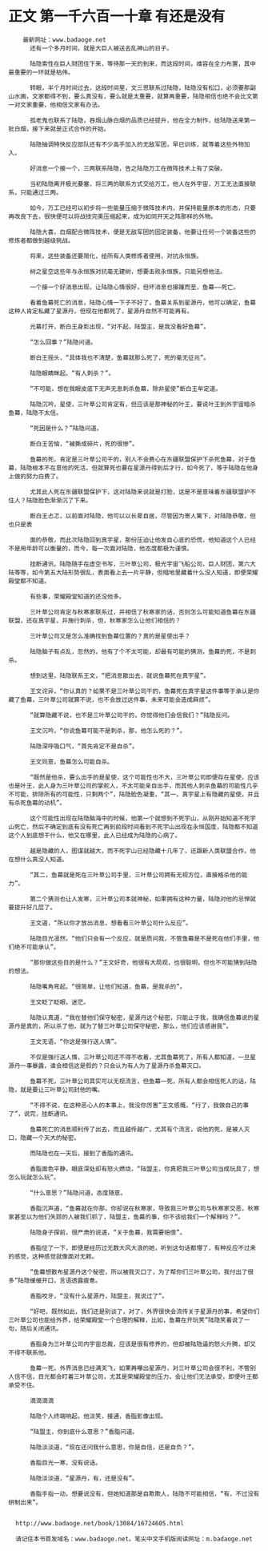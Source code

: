 # 正文 第一千六百一十章 有还是没有
        最新网址：www.badaoge.net
          还有一个多月时间，就是大巨人被送去乱神山的日子。
      
          陆隐索性在巨人财团住下来，等待那一天的到来，而这段时间，维容在全力布置，其中最重要的一环就是枯伟。
      
          转眼，半个月时间过去，这段时间里，文三思联系过陆隐，陆隐没有松口，必须要那副山水画，文家都得不到，要么真没有，要么就是太重要，就算再重要，陆隐相信也绝不会比文第一对文家重要，他相信文家有办法。
      
          孤老鬼也联系了陆隐，吞烟山脉白烟的品质已经提升，他在全力制作，给陆隐送来第一批白烟，接下来就是正式合作的开始。
      
          陆隐抽调特快反应部队还有不少高手加入的无敌军团，早已训练，就等着这些外物加入。
      
          好消息一个接一个，三两联系陆隐，告之陆隐万工在微阵技术上有了突破。
      
          当初陆隐离开极光要塞，将三两的联系方式交给万工，他人在外宇宙，万工无法直接联系，只能通过三两。
      
          如今，万工已经可以初步将一些能量压缩于微阵技术内，并保持能量原本的形态，只要再改良下去，很快便可以将战技完美压缩起来，成为如同开天之阵那样的外物。
      
          陆隐大喜，白烟配合微阵技术，便是无敌军团的固定装备，他要让任何一个装备这些的修炼者都做到越级挑战。
      
          将来，这些装备还要简化，给所有人类修炼者使用，对抗永恒族。
      
          树之星空这些年与永恒族对抗毫无建树，想要击败永恒族，只能另想他法。
      
          一个接一个好消息出现，让陆隐心情很好，但坏消息也接踵而至，鱼幕——死亡。
      
          看着鱼幕死亡的消息，陆隐心情一下子不好了，鱼幕关系到星源丹，他可以确定，鱼幕这种人肯定私藏了星源丹，但现在他都死了，星源丹自然不可能再有。
      
          光幕打开，断白王身影出现，“对不起，陆盟主，是我没看好鱼幕”。
      
          “怎么回事？”陆隐问道。
      
          断白王摇头，“具体我也不清楚，鱼幕就那么死了，死的毫无征兆”。
      
          陆隐眼睛眯起，“有人刺杀？”。
      
          “不可能，想在我眼皮底下无声无息刺杀鱼幕，除非星使”断白王牟定道。
      
          陆隐沉吟，星使，三叶草公司肯定有，但应该是那神秘的叶王，要说叶王到外宇宙暗杀鱼幕，陆隐不太信。
      
          “死因是什么？”陆隐问道。
      
          断白王苦恼，“被撕成碎片，死的很惨”。
      
          鱼幕的死，肯定是三叶草公司干的，别人不会费心在东疆联盟保护下杀死鱼幕，对于鱼幕，陆隐根本不在意他的死活，但就算死也要在星源丹得到后才行，如今死了，等于陆隐在他身上做的努力白费了。
      
          尤其此人死在东疆联盟保护下，这对陆隐来说就是打脸，这是不是意味着东疆联盟护不住人？陆隐脸色渐渐沉了下来。
      
          断白王忐忑，以前面对陆隐，他可以以长辈自居，尽管因为寄人篱下，对陆隐恭敬，但也只是表
      
          面的恭敬，而此次陆隐回到真宇星，那份压迫让他发自心底的恐慌，他知道这个人已经不是用年龄可以衡量的，而今，每一次面对陆隐，他态度都极为谨慎。
      
          挂断通讯，陆隐随手在虚空书写，三叶草公司，极光宇宙飞船公司，巨人财团，第六大陆等等，如今第五大陆形势很乱，表面看上去一片平静，但暗地里藏着什么没人知道，即便荣耀殿堂都不知道。
      
          有些事，荣耀殿堂知道的还没他多。
      
          三叶草公司肯定与秋寒家联系过，并相信了秋寒家的话，否则怎么可能知道鱼幕在东疆联盟，还在真宇星，并施行刺杀，但，秋寒家怎么让他们相信的？
      
          三叶草公司又是怎么准确找到鱼幕位置的？真的是星使出手？
      
          陆隐脑子有点乱，忽然的，他有了个不太可能，却最有可能的猜测，鱼幕的死，不是刺杀。
      
          想到这里，陆隐联系王文，“把消息散出去，就说鱼幕死在真宇星”。
      
          王文诧异，“你认真的？如果不是三叶草公司干的，鱼幕死在真宇星这件事等于承认是你藏了鱼幕，三叶草公司就算不说，也不会放过这件事，未来可能会造成麻烦”。
      
          “就算隐藏不说，也不是三叶草公司干的，你觉得他们会信我们？”陆隐反问。
      
          王文沉吟，“你说鱼幕可能不是刺杀，那，他怎么死的？”。
      
          陆隐深呼吸口气，“首先肯定不是自杀”。
      
          王文同意，鱼幕怎么可能自杀。
      
          “既然是他杀，要么出手的是星使，这个可能性也不大，三叶草公司即便存在星使，应该也是叶王，此人身为三叶草公司的掌舵人，不太可能亲自出手，而其他人刺杀鱼幕的可能性几乎不可能，排除所有的可能性，只剩两个”，陆隐脸色凝重，“其一，真宇星上有隐藏的星使，并且有杀死鱼幕的动机”。
      
          这个可能性出现在陆隐脑海中的时候，他第一个就想到不死宇山，从刚开始知道不死宇山死亡，然后不确定到底有没有死亡再到前段时间看到不死宇山出现在永恒国度，陆隐都不知道这个人到底想干什么，他又在哪里，此人已经成为陆隐的心病了。
      
          越是隐藏的人，图谋就越大，而不死宇山已经隐藏十几年了，还跟新人类联盟合作，他在想什么真没人知道。
      
          “其二，鱼幕就是死在三叶草公司手里，三叶草公司拥有无视方位，直接格杀他的能力”。
      
          第二个猜测也让人发寒，三叶草公司本就神秘，如果拥有这种力量，陆隐对他的忌惮就要提升好几层了。
      
          王文道，“所以你才放出消息，想看看三叶草公司什么反应”。
      
          陆隐目光凛然，“他们只会有一个反应，就是质问我，不管鱼幕是不是死在他们手里，他们绝不可能承认”。
      
          “那你做这些目的是什么？”王文好奇，他很有大局观，也很聪明，但也不可能猜到陆隐的想法。
      
          陆隐嘴角弯起，“很简单，让他们知道，鱼幕，是我杀的”。
      
          王文眨了眨眼，迷茫。
      
          陆隐认真道，“我在替他们保守秘密，星源丹这个秘密，只能止于我，我确信鱼幕说的星源丹是真的，所以杀了他，就为了替三叶草公司保守秘密，那么，他们应该感谢我”。
      
          王文无语，“你这是强行送人情”。
      
          不仅是强行送人情，三叶草公司还不得不收着，尤其鱼幕死了，所有人都知道，一旦星源丹一事暴露，谁会相信这是假的？只会认为有人为了星源丹杀鱼幕灭口。
      
          鱼幕不死，三叶草公司其实可以无视流言，但鱼幕一死，所有人都会相信死人的话，陆隐，就是要让三叶草公司封他的嘴。
      
          “不得不说，在这种恶心人的本事上，我没你厉害”王文感慨，“行了，我做自己的事了”，说完，挂断通讯。
      
          鱼幕死亡的消息顺利传了出去，而且越传越广，尤其有个流言，说他的死，是被人灭口，隐藏一个天大的秘密。
      
          而陆隐也在一天后，接到了香脂的通讯。
      
          香脂面色平静，眼底深处却有怒火燃烧，“陆盟主，你真把我三叶草公司当成玩具了，想怎么玩就怎么玩”。
      
          “什么意思？”陆隐问道，态度随意。
      
          香脂沉声道，“鱼幕就在你那，你却说在秋寒家，导致我三叶草公司与秋寒家交恶，秋寒家甚至以为他们失踪的人被我们抓了，陆盟主，鱼幕的事，你不该给我们一个解释吗？”。
      
          陆隐身子探前，很严肃的说道，“关于鱼幕，我需要赔偿”。
      
          香脂怔了一下，即便是经历过无数大风大浪的她，听到这句话都懵了，有种反应不过来的感觉，这种感觉就像面对无赖。
      
          “鱼幕想散布星源丹这个秘密，所以被我灭口了，为了帮你们三叶草公司，我付出了很多”陆隐缓缓开口，言语透露疲惫。
      
          香脂咬牙，“没有什么星源丹，陆盟主，我说过了”。
      
          “好吧，既然如此，我们还是别谈了，对了，外界很快会流传关于星源丹的事，希望你们三叶草公司也能给外界，给荣耀殿堂一个合理的解释，比如，鱼幕在开玩笑”陆隐笑着说了一句，随后关闭通讯。
      
          香脂身为三叶草公司内宇宙总裁，应该是很有修养的，但却被陆隐逼的怒火升腾，却又不得不联系他。
      
          鱼幕一死，外界消息已经满天飞，如果再曝出星源丹，对三叶草公司会很不利，不管别人信不信，目光都会盯着三叶草公司，尤其是荣耀殿堂的压力，会让他们无法承受，即便叶王都承受不住。
      
          滴滴滴滴
      
          陆隐个人终端响起，他淡笑，接通，香脂影像出现。
      
          “陆盟主，你到底什么意思？”香脂问道。
      
          陆隐淡淡道，“现在还问我什么意思，你是自信，还是自负？”。
      
          香脂目光一寒，没有说话。
      
          陆隐淡淡道，“星源丹，有，还是没有”。
      
          香脂手指一动，想要说没有，但她知道那是自欺欺人，陆隐不可能相信，“有，不过没有研制出来”。
      
      
      http://www.badaoge.net/book/13084/16724605.html
      
      请记住本书首发域名：www.badaoge.net。笔尖中文手机版阅读网址：m.badaoge.net